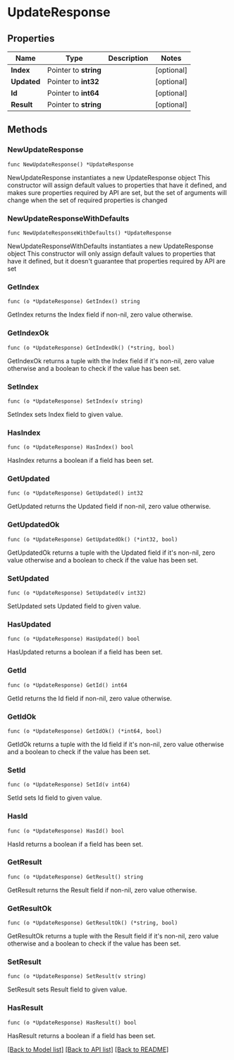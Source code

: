 # UpdateResponse

## Properties

Name | Type | Description | Notes
------------ | ------------- | ------------- | -------------
**Index** | Pointer to **string** |  | [optional] 
**Updated** | Pointer to **int32** |  | [optional] 
**Id** | Pointer to **int64** |  | [optional] 
**Result** | Pointer to **string** |  | [optional] 

## Methods

### NewUpdateResponse

`func NewUpdateResponse() *UpdateResponse`

NewUpdateResponse instantiates a new UpdateResponse object
This constructor will assign default values to properties that have it defined,
and makes sure properties required by API are set, but the set of arguments
will change when the set of required properties is changed

### NewUpdateResponseWithDefaults

`func NewUpdateResponseWithDefaults() *UpdateResponse`

NewUpdateResponseWithDefaults instantiates a new UpdateResponse object
This constructor will only assign default values to properties that have it defined,
but it doesn't guarantee that properties required by API are set

### GetIndex

`func (o *UpdateResponse) GetIndex() string`

GetIndex returns the Index field if non-nil, zero value otherwise.

### GetIndexOk

`func (o *UpdateResponse) GetIndexOk() (*string, bool)`

GetIndexOk returns a tuple with the Index field if it's non-nil, zero value otherwise
and a boolean to check if the value has been set.

### SetIndex

`func (o *UpdateResponse) SetIndex(v string)`

SetIndex sets Index field to given value.

### HasIndex

`func (o *UpdateResponse) HasIndex() bool`

HasIndex returns a boolean if a field has been set.

### GetUpdated

`func (o *UpdateResponse) GetUpdated() int32`

GetUpdated returns the Updated field if non-nil, zero value otherwise.

### GetUpdatedOk

`func (o *UpdateResponse) GetUpdatedOk() (*int32, bool)`

GetUpdatedOk returns a tuple with the Updated field if it's non-nil, zero value otherwise
and a boolean to check if the value has been set.

### SetUpdated

`func (o *UpdateResponse) SetUpdated(v int32)`

SetUpdated sets Updated field to given value.

### HasUpdated

`func (o *UpdateResponse) HasUpdated() bool`

HasUpdated returns a boolean if a field has been set.

### GetId

`func (o *UpdateResponse) GetId() int64`

GetId returns the Id field if non-nil, zero value otherwise.

### GetIdOk

`func (o *UpdateResponse) GetIdOk() (*int64, bool)`

GetIdOk returns a tuple with the Id field if it's non-nil, zero value otherwise
and a boolean to check if the value has been set.

### SetId

`func (o *UpdateResponse) SetId(v int64)`

SetId sets Id field to given value.

### HasId

`func (o *UpdateResponse) HasId() bool`

HasId returns a boolean if a field has been set.

### GetResult

`func (o *UpdateResponse) GetResult() string`

GetResult returns the Result field if non-nil, zero value otherwise.

### GetResultOk

`func (o *UpdateResponse) GetResultOk() (*string, bool)`

GetResultOk returns a tuple with the Result field if it's non-nil, zero value otherwise
and a boolean to check if the value has been set.

### SetResult

`func (o *UpdateResponse) SetResult(v string)`

SetResult sets Result field to given value.

### HasResult

`func (o *UpdateResponse) HasResult() bool`

HasResult returns a boolean if a field has been set.


[[Back to Model list]](../README.md#documentation-for-models) [[Back to API list]](../README.md#documentation-for-api-endpoints) [[Back to README]](../README.md)



